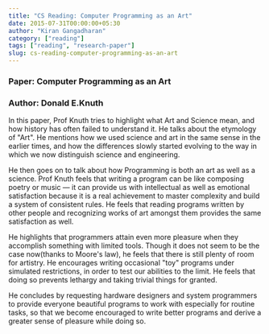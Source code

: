 ```yaml
---
title: "CS Reading: Computer Programming as an Art"
date: 2015-07-31T00:00:00+05:30
author: "Kiran Gangadharan"
category: ["reading"]
tags: ["reading", "research-paper"]
slug: cs-reading-computer-programming-as-an-art
---
```


### Paper: Computer Programming as an Art
### Author: Donald E.Knuth

In this paper, Prof Knuth tries to highlight what Art and Science
mean, and how history has often failed to understand it. He talks
about the etymology of "Art". He mentions how we used science and art
in the same sense in the earlier times, and how the differences slowly
started evolving to the way in which we now distinguish science and
engineering.

He then goes on to talk about how Programming is both an art as well
as a science. Prof Knuth feels that writing a program can be like
composing poetry or music — it can provide us with intellectual as
well as emotional satisfaction because it is a real achievement to
master complexity and build a system of consistent rules. He feels
that reading programs written by other people and recognizing works of
art amongst them provides the same satisfaction as well.

He highlights that programmers attain even more pleasure when they
accomplish something with limited tools. Though it does not seem to be
the case now(thanks to Moore's law), he feels that there is still
plenty of room for artistry. He encourages writing occasional "toy"
programs under simulated restrictions, in order to test our abilities
to the limit. He feels that doing so prevents lethargy and taking
trivial things for granted.

He concludes by requesting hardware designers and system programmers
to provide everyone beautiful programs to work with especially for
routine tasks, so that we become encouraged to write better programs
and derive a greater sense of pleasure while doing so.
